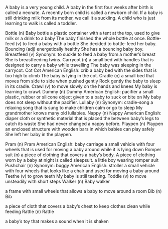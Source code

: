 

A baby is a very young child. A baby in the first four weeks after birth is called a neonate. A recently born child is called a newborn child.  If a baby is still drinking milk from its mother, we call it a suckling. A child who is just learning to walk is called a toddler.


Bottle (n)
Baby bottle
a plastic container with a tent at the top, used to give milk or a drink to a baby
The baby finished the whole bottle at once.
Bottle-feed (v)
to feed a baby with a bottle
She decided to bottle-feed her baby.
Bouncing (adj)
energetically healthy
She has a bouncing baby boy.
Breastfeed (v)
Synonym: to suckle
to feed a baby from a mother’s breast
She is breastfeeding twins.
Carrycot (n)
a small bed with handles that is designed to carry a baby while travelling
The baby was sleeping in the carrycot.
Cot
Cot
American English: crib
a baby bed with the sides that is too high to climb
The baby is lying in the cot.
Cradle (n)
a small bed that moves from side to side when pushed gently
Rock gently the baby to sleep in its cradle.
Crawl (v)
to move slowly on the hands and knees
My baby is learning to crawl.
Dummy (n)
Dummy
American English: pacifier
a small plastic, rubber or silicone object given to a baby to suck or bite on
My baby does not sleep without the pacifier.
Lullaby (n)
Synonym: cradle-song
a relaxing song that is sung to make children calm or go to sleep
My grandmother knows many old lullabies.
Nappy (n)
Nappy
American English: diaper
cloth or synthetic material that is placed the between baby’s legs to catch its waste
She had never changed a nappy before.
Playpen (n)
Playpen
an enclosed structure with wooden bars in which babies can play safely
She left her baby in the playpen.

Pram (n)
Pram
American English: baby carriage
a small vehicle with four wheels that is used for moving a baby around while it is lying down
Romper suit (n)
a piece of clothing that covers a baby’s body. A piece of clothing worn by a baby at night is called sleepsuit.
a little boy wearing romper suit
Pushchair (n)
Synonym: buggy
American English: stroller
a small vehicle with four wheels that looks like a chair and used for moving a baby around
Teethe (v)
to grow teeth
My baby is still teething.
Toddle (v)
to move unsteadily with short steps
Walker (n)
Baby walker

a frame with small wheels that allows a baby to move around a room
Bib (n)
Bib

a piece of cloth that covers a baby’s chest to keep clothes clean while feeding
Rattle (n)
Rattle

a baby’s toy that makes a sound when it is shaken